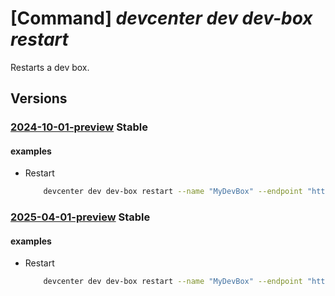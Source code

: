 # [Command] _devcenter dev dev-box restart_

Restarts a dev box.

## Versions

### [2024-10-01-preview](/Resources/data-plane/microsoft.devcenter/L3Byb2plY3RzL3t9L3VzZXJzL3t9L2RldmJveGVzL3t9OnJlc3RhcnQ=/2024-10-01-preview.xml) **Stable**

<!-- data-plane:microsoft.devcenter /projects/{}/users/{}/devboxes/{}:restart 2024-10-01-preview -->

#### examples

- Restart
    ```bash
        devcenter dev dev-box restart --name "MyDevBox" --endpoint "https://8a40af38-3b4c-4672-a6a4-5e964b1870ed-contosodevcenter.centralus.devcenter.azure.com/" --project-name "DevProject" --user-id "00000000-0000-0000-0000-000000000000"
    ```

### [2025-04-01-preview](/Resources/data-plane/microsoft.devcenter/L3Byb2plY3RzL3t9L3VzZXJzL3t9L2RldmJveGVzL3t9OnJlc3RhcnQ=/2025-04-01-preview.xml) **Stable**

<!-- data-plane:microsoft.devcenter /projects/{}/users/{}/devboxes/{}:restart 2025-04-01-preview -->

#### examples

- Restart
    ```bash
        devcenter dev dev-box restart --name "MyDevBox" --endpoint "https://8a40af38-3b4c-4672-a6a4-5e964b1870ed-contosodevcenter.centralus.devcenter.azure.com/" --project-name "DevProject" --user-id "00000000-0000-0000-0000-000000000000"
    ```
